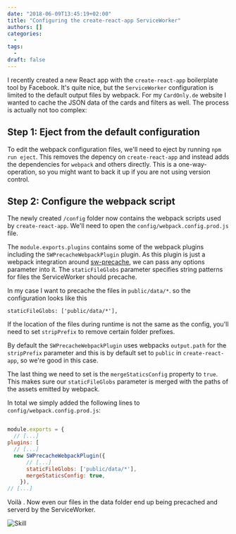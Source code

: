 ```yaml
---
date: "2018-06-09T13:45:19+02:00"
title: "Configuring the create-react-app ServiceWorker"
authors: []
categories:
  -
tags:
  -
draft: false
---
```


I recently created a new React app with the `create-react-app` boilerplate tool by Facebook. It's quite nice, but the `ServiceWorker` configuration is limited to the default output files by webpack. For my `CardOnly.de` website I wanted to cache the JSON data of the cards and filters as well. The process is actually not too complex:


## Step 1: Eject from the default configuration

To edit the webpack configuration files, we'll need to eject by running `npm run eject`.
This removes the depency on `create-react-app` and instead adds the dependencies for `webpack` and others directly.
This is a one-way-operation, so you might want to back it up if you are not using version control.

## Step 2: Configure the webpack script

The newly created `/config` folder now contains the webpack scripts used by `create-react-app`. We'll need to open the `config/webpack.config.prod.js` file.

The `module.exports.plugins` contains some of the webpack plugins including the `SWPrecacheWebpackPlugin` plugin.
As this plugin is just a webpack integration around [sw-precache](https://github.com/GoogleChromeLabs/sw-precache#options-parameter), we can pass any options parameter into it.
The `staticFileGlobs` parameter specifies string patterns for files the ServiceWorker should precache.

In my case I want to precache the files in `public/data/*`. so the configuration looks like this

`staticFileGlobs: ['public/data/*'],`


If the location of the files during runtime is not the same as the config, you'll need to set `stripPrefix` to remove certain folder prefixes.

By default the `SWPrecacheWebpackPlugin` uses webpacks `output.path` for the `stripPrefix` parameter and this is by default set to `public` in `create-react-app`, so we're good in this case.

The last thing we need to set is the `mergeStaticsConfig` property to `true`. This makes sure our `staticFileGlobs` parameter is merged with the paths of the assets emitted by webpack.

In total we simply added the following lines to `config/webpack.config.prod.js`:

```js

module.exports = {
  // [...]
plugins: [
  // [...]
  new SWPrecacheWebpackPlugin({
      // [...]
      staticFileGlobs: ['public/data/*'],
      mergeStaticsConfig: true,
    }),
// [...]

```

Voilà . Now even our files in the data folder end up being precached and serverd by the ServiceWorker.

![Skill](/static/img/serviceworker.png)
